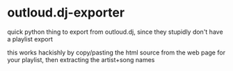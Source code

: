 # outloud.dj-exporter
quick python thing to export from outloud.dj, since they stupidly don't have a playlist export

this works hackishly by copy/pasting the html source from the web page for your playlist, then extracting the artist+song names
